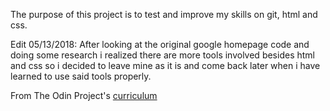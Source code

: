 The purpose of this project is to test and improve my skills on git, html and css. 

Edit 05/13/2018: After looking at the original google homepage code and doing some research i realized there are more tools involved besides html and css so i decided to leave mine as it is and come back later when i have learned to use said tools properly.

From The Odin Project's [curriculum](http://www.theodinproject.com/courses/web-development-101/lessons/html-css)
